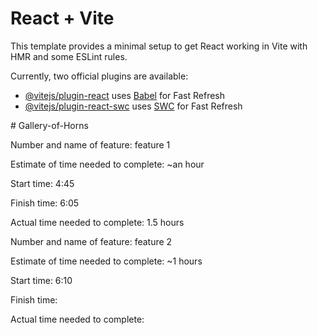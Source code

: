# React + Vite

This template provides a minimal setup to get React working in Vite with HMR and some ESLint rules.

Currently, two official plugins are available:

- [@vitejs/plugin-react](https://github.com/vitejs/vite-plugin-react/blob/main/packages/plugin-react/README.md) uses [Babel](https://babeljs.io/) for Fast Refresh
- [@vitejs/plugin-react-swc](https://github.com/vitejs/vite-plugin-react-swc) uses [SWC](https://swc.rs/) for Fast Refresh

<!-- lab 1 for 301 help from ChatGPT and inclass demo --># Gallery-of-Horns

Number and name of feature: feature 1

Estimate of time needed to complete: ~an hour

Start time: 4:45

Finish time: 6:05

Actual time needed to complete: 1.5 hours

Number and name of feature: feature 2

Estimate of time needed to complete: ~1 hours

Start time: 6:10

Finish time:

Actual time needed to complete:
